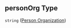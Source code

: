 ## personOrg Type

`string` ([Person Organization](config-properties-project-information-widget-config-properties-field-names-properties-person-organization.md))
